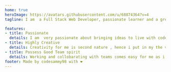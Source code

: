 ```yaml
---
home: true
heroImage: https://avatars.githubusercontent.com/u/68874364?v=4
tagline: I am  a Full Stack Web Developer, passionate learner and a great writer

features:
- title: Passionate
  details: I am  very passionate about bringing ideas to live with code and  that can be seen in the amazing web applications i have worked on over the years
- title: Highly Creative
  details: Creativity for me is second nature , hence i put in my the very best of my creative ability in what ever task i am working on. I love being minimalistic while achieving great results
- title: Possess Good Team spirit
  details: Working and collobarating with teams comes easy for me as i am an easy going person. I believe so much in the division of labour and the principle of achieving more  collectively rather than individually
footer: Made by codesammy98 with ❤️
---
```

